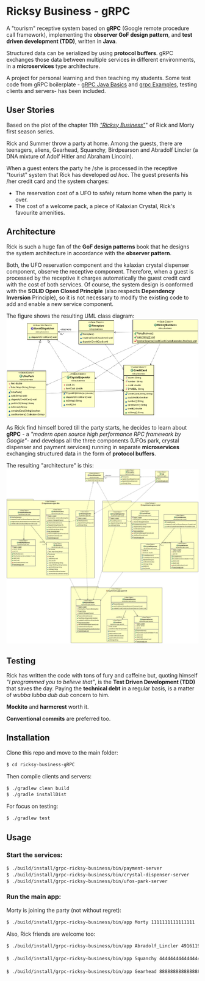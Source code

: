 Ricksy Business - gRPC
======================

A "tourism" receptive system based on **gRPC** (Google remote procedure call framework), implementing the **observer GoF design pattern**, and **test driven development (TDD)**, written in **Java**.

Structured data can be serialized by using **protocol buffers**. gRPC exchanges those data between multiple services in different environments, in a **microservices** type architecture.

A project for personal learning and then teaching my students. Some test code from gRPC boilerplate - [gRPC Java Basics](https://grpc.io/docs/tutorials/basic/java/ "gRPC Java Basics") and [grpc Examples](https://github.com/grpc/grpc-java/blob/master/examples/README.md "gRPC examples on github"), testing clients and servers- has been included.

## User Stories

Based on the plot of the chapter 11th [_"Ricksy Business"_](https://rickandmorty.fandom.com/wiki/Ricksy_Business "Ricksy business fandom page")" of Rick and Morty first season series.

Rick and Summer throw a party at home. Among the guests, there are teenagers, aliens, Gearhead, Squanchy, Birdpearson and Abradolf Lincler (a DNA mixture of Adolf Hitler and Abraham Lincoln).

When a guest enters the party he /she is processed in the receptive "tourist" system that Rick has developed _ad hoc_. The guest presents his /her credit card and the system charges:

 - The reservation cost of a UFO to safely return home when the party is over.
 - The cost of a welcome pack, a piece of Kalaxian Crystal, Rick's favourite amenities.

## Architecture

Rick is such a huge fan of the **GoF design patterns** book that he designs the system architecture in accordance with the **observer pattern**. 

Both, the UFO reservation component and the kalaxian crystal dispenser component, observe the receptive component. Therefore, when a guest is processed by the receptive it charges automatically the guest credit card with the cost of both services. Of course, the system design is conformed with the **SOLID Open Closed Principle** (also respects **Dependency Inversion** Principle), so it is not necessary to modify the existing code to add and enable a new service component.

The figure shows the resulting UML class diagram:
![UML class diagram](./diagrama_clases_%20UML_.png)

As Rick find himself bored till the party starts, he decides to learn about **gRPC** - a _"modern open source high performance RPC framework by Google"_- and develops all the three components (UFOs park, crystal dispenser and payment services) running in separate **microservices** exchanging structured data in the form of **protocol buffers**.

The resulting "architecture" is this:
![UML class diagram RPC](./diagrama_clases_microservicios.jpg)

## Testing

Rick has written the code with tons of fury and caffeine but, quoting himself _"I programmed you to believe that"_, is the **Test Driven Development (TDD)** that saves the day. Paying the **technical debt** in a regular basis, is a matter of _wubba lubba dub dub_ concern to him.

**Mockito** and **harmcrest** worth it.

**Conventional commits** are preferred too.


## Installation

Clone this repo and move to the main folder:

```bash
$ cd ricksy-business-gRPC
```
Then compile clients and servers:

``` bash
$ ./gradlew clean build
$ ./gradle installDist
```

For focus on testing:

``` bash
$ ./gradlew test
```

## Usage

### Start the services:

``` bash
$ ./build/install/grpc-ricksy-business/bin/payment-server
$ ./build/install/grpc-ricksy-business/bin/crystal-dispenser-server
$ ./build/install/grpc-ricksy-business/bin/ufos-park-server
```

### Run the main app:

Morty is joining the party (not without regret):

``` bash
$ ./build/install/grpc-ricksy-business/bin/app Morty 1111111111111111
```

Also, Rick friends are welcome too:

``` bash
$ ./build/install/grpc-ricksy-business/bin/app Abradolf_Lincler 4916119711304546

$ ./build/install/grpc-ricksy-business/bin/app Squanchy 4444444444444444

$ ./build/install/grpc-ricksy-business/bin/app Gearhead 8888888888888888
```
